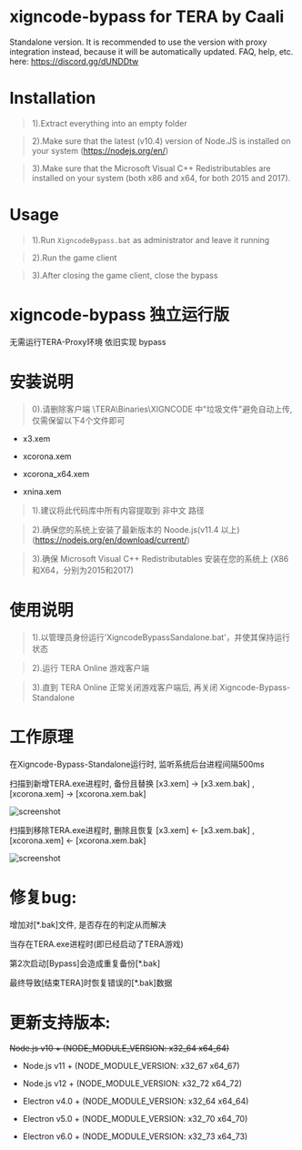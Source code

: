 # xigncode-bypass for TERA by Caali

Standalone version. It is recommended to use the version with proxy integration instead, because it will be automatically updated. FAQ, help, etc. here: https://discord.gg/dUNDDtw

# Installation

> 1).Extract everything into an empty folder

> 2).Make sure that the latest (v10.4) version of Node.JS is installed on your system (https://nodejs.org/en/)

> 3).Make sure that the Microsoft Visual C++ Redistributables are installed on your system (both x86 and x64, for both 2015 and 2017).

# Usage

> 1).Run `XigncodeBypass.bat` as administrator and leave it running

> 2).Run the game client

> 3).After closing the game client, close the bypass

# xigncode-bypass 独立运行版

无需运行TERA-Proxy环境 依旧实现 bypass

# 安装说明

> 0).请删除客户端 \TERA\Binaries\XIGNCODE 中"垃圾文件"避免自动上传, 仅需保留以下4个文件即可

- x3.xem

- xcorona.xem

- xcorona_x64.xem

- xnina.xem

> 1).建议将此代码库中所有内容提取到 非中文 路径

> 2).确保您的系统上安装了最新版本的 Noode.js(v11.4 以上) (https://nodejs.org/en/download/current/)

> 3).确保 Microsoft Visual C++ Redistributables 安装在您的系统上 (X86和X64，分别为2015和2017)

# 使用说明

> 1).以管理员身份运行'XigncodeBypassSandalone.bat'，并使其保持运行状态

> 2).运行 TERA Online 游戏客户端

> 3).直到 TERA Online 正常关闭游戏客户端后, 再关闭 Xigncode-Bypass-Standalone

# 工作原理

在Xigncode-Bypass-Standalone运行时, 监听系统后台进程间隔500ms

扫描到新增TERA.exe进程时, 备份且替换 [x3.xem] -> [x3.xem.bak] , [xcorona.xem] -> [xcorona.xem.bak]

![screenshot](https://github.com/zc149352394/xigncode-bypass-standalone/blob/master/screenshot/01.png)

扫描到移除TERA.exe进程时, 删除且恢复 [x3.xem] <- [x3.xem.bak] , [xcorona.xem] <- [xcorona.xem.bak]

![screenshot](https://github.com/zc149352394/xigncode-bypass-standalone/blob/master/screenshot/02.png)

# 修复bug:

增加对[*.bak]文件, 是否存在的判定从而解决

当存在TERA.exe进程时(即已经启动了TERA游戏)

第2次启动[Bypass]会造成重复备份[*.bak]

最终导致[结束TERA]时恢复错误的[*.bak]数据

# 更新支持版本:

~~Node.js v10 + (NODE_MODULE_VERSION: x32_64 x64_64)~~

- Node.js v11 + (NODE_MODULE_VERSION: x32_67 x64_67)

- Node.js v12 + (NODE_MODULE_VERSION: x32_72 x64_72)

- Electron v4.0 + (NODE_MODULE_VERSION: x32_64 x64_64)

- Electron v5.0 + (NODE_MODULE_VERSION: x32_70 x64_70)

- Electron v6.0 + (NODE_MODULE_VERSION: x32_73 x64_73)
